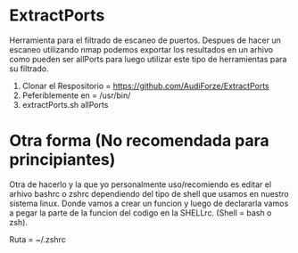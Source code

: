 # ExtractPorts
Herramienta para el filtrado de escaneo de puertos. Despues de hacer un escaneo utilizando nmap podemos exportar los resultados en un arhivo como pueden ser allPorts para luego utilizar este tipo de herramientas para su filtrado.
1. Clonar el Respositorio = https://github.com/AudiForze/ExtractPorts
2. Peferiblemente en = /usr/bin/
3. extractPorts.sh allPorts

# Otra forma (No recomendada para principiantes)
Otra de hacerlo y la que yo personalmente uso/recomiendo es editar el arhivo bashrc o zshrc dependiendo del tipo de shell que usamos en nuestro sistema linux. Donde vamos a crear un funcion y luego de declararla vamos a pegar la parte de la funcion del codigo en la SHELLrc. (Shell = bash o zsh).

Ruta = ~/.zshrc

